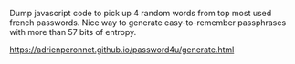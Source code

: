 Dump javascript code to pick up 4 random words from top most used french passwords.
Nice way to generate easy-to-remember passphrases with more than 57 bits of entropy.

https://adrienperonnet.github.io/password4u/generate.html
